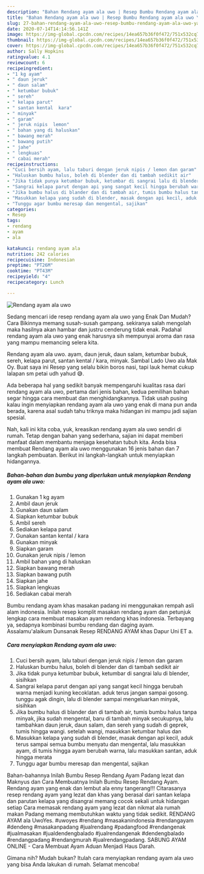```yaml
---
description: "Bahan Rendang ayam ala uwo | Resep Bumbu Rendang ayam ala uwo Yang Bikin Ngiler"
title: "Bahan Rendang ayam ala uwo | Resep Bumbu Rendang ayam ala uwo Yang Bikin Ngiler"
slug: 27-bahan-rendang-ayam-ala-uwo-resep-bumbu-rendang-ayam-ala-uwo-yang-bikin-ngiler
date: 2020-07-14T14:14:56.141Z
image: https://img-global.cpcdn.com/recipes/14ea657b36f0f472/751x532cq70/rendang-ayam-ala-uwo-foto-resep-utama.jpg
thumbnail: https://img-global.cpcdn.com/recipes/14ea657b36f0f472/751x532cq70/rendang-ayam-ala-uwo-foto-resep-utama.jpg
cover: https://img-global.cpcdn.com/recipes/14ea657b36f0f472/751x532cq70/rendang-ayam-ala-uwo-foto-resep-utama.jpg
author: Sally Hopkins
ratingvalue: 4.1
reviewcount: 6
recipeingredient:
- "1 kg ayam"
- " daun jeruk"
- " daun salam"
- " ketumbar bubuk"
- " sereh"
- " kelapa parut"
- " santan kental  kara"
- " minyak"
- " garam"
- " jeruk nipis  lemon"
- " bahan yang di haluskan"
- " bawang merah"
- " bawang putih"
- " jahe"
- " lengkuas"
- " cabai merah"
recipeinstructions:
- "Cuci bersih ayam, lalu taburi dengan jeruk nipis / lemon dan garam"
- "Haluskan bumbu halus, boleh di blender dan di tambah sedikit air"
- "Jika tidak punya ketumbar bubuk, ketumbar di sangrai lalu di blender, sisihkan"
- "Sangrai kelapa parut dengan api yang sangat kecil hingga berubah warna menjadi kuning kecoklatan. aduk terus jangan sampai gosong. tunggu agak dingin, lalu di blender sampai mengeluarkan minyak, sisihkan"
- "Jika bumbu halus di blander dan di tambah air, tumis bumbu halus tanpa minyak, jika sudah mengental, baru di tambah minyak secukupnya, lalu tambahkan daun jeruk, daun salam, dan sereh yang sudah di geprek, tumis hingga wangi. setelah wangi, masukkan ketumbar halus dan"
- "Masukkan kelapa yang sudah di blender, masak dengan api kecil, aduk terus sampai semua bumbu menyatu dan mengental, lalu masukkan ayam, di tumis hingga ayam berubah warna, lalu masukkan santan, aduk hingga merata"
- "Tunggu agar bumbu meresap dan mengental, sajikan"
categories:
- Resep
tags:
- rendang
- ayam
- ala

katakunci: rendang ayam ala 
nutrition: 242 calories
recipecuisine: Indonesian
preptime: "PT26M"
cooktime: "PT43M"
recipeyield: "4"
recipecategory: Lunch

---
```



![Rendang ayam ala uwo](https://img-global.cpcdn.com/recipes/14ea657b36f0f472/751x532cq70/rendang-ayam-ala-uwo-foto-resep-utama.jpg)

Sedang mencari ide resep rendang ayam ala uwo yang Enak Dan Mudah? Cara Bikinnya memang susah-susah gampang. sekiranya salah mengolah maka hasilnya akan hambar dan justru cenderung tidak enak. Padahal rendang ayam ala uwo yang enak harusnya sih mempunyai aroma dan rasa yang mampu memancing selera kita.

Rendang ayam ala uwo. ayam, daun jeruk, daun salam, ketumbar bubuk, sereh, kelapa parut, santan kental / kara, minyak. Sambal Lado Uwo ala Mak Oy. Buat saya ini Resep yang selalu bikin boros nasi, tapi lauk hemat cukup lalapan sm petai udh yahud 😅.

Ada beberapa hal yang sedikit banyak mempengaruhi kualitas rasa dari rendang ayam ala uwo, pertama dari jenis bahan, kedua pemilihan bahan segar hingga cara membuat dan menghidangkannya. Tidak usah pusing kalau ingin menyiapkan rendang ayam ala uwo yang enak di mana pun anda berada, karena asal sudah tahu triknya maka hidangan ini mampu jadi sajian spesial.


Nah, kali ini kita coba, yuk, kreasikan rendang ayam ala uwo sendiri di rumah. Tetap dengan bahan yang sederhana, sajian ini dapat memberi manfaat dalam membantu menjaga kesehatan tubuh kita. Anda bisa membuat Rendang ayam ala uwo menggunakan 16 jenis bahan dan 7 langkah pembuatan. Berikut ini langkah-langkah untuk menyiapkan hidangannya.

<!--inarticleads1-->

##### Bahan-bahan dan bumbu yang diperlukan untuk menyiapkan Rendang ayam ala uwo:

1. Gunakan 1 kg ayam
1. Ambil  daun jeruk
1. Gunakan  daun salam
1. Siapkan  ketumbar bubuk
1. Ambil  sereh
1. Sediakan  kelapa parut
1. Gunakan  santan kental / kara
1. Gunakan  minyak
1. Siapkan  garam
1. Gunakan  jeruk nipis / lemon
1. Ambil  bahan yang di haluskan
1. Siapkan  bawang merah
1. Siapkan  bawang putih
1. Siapkan  jahe
1. Siapkan  lengkuas
1. Sediakan  cabai merah


Bumbu rendang ayam khas masakan padang ini menggunakan rempah asli alam indonesia. Inilah resep komplit masakan rendang ayam dan petunjuk lengkap cara membuat masakan ayam rendang khas indonesia. Terbayang ya, sedapnya kombinasi bumbu rendang dan daging ayam. Assalamu&#39;alaikum Dunsanak Resep RENDANG AYAM khas Dapur Uni ET a. 

<!--inarticleads2-->

##### Cara menyiapkan Rendang ayam ala uwo:

1. Cuci bersih ayam, lalu taburi dengan jeruk nipis / lemon dan garam
1. Haluskan bumbu halus, boleh di blender dan di tambah sedikit air
1. Jika tidak punya ketumbar bubuk, ketumbar di sangrai lalu di blender, sisihkan
1. Sangrai kelapa parut dengan api yang sangat kecil hingga berubah warna menjadi kuning kecoklatan. aduk terus jangan sampai gosong. tunggu agak dingin, lalu di blender sampai mengeluarkan minyak, sisihkan
1. Jika bumbu halus di blander dan di tambah air, tumis bumbu halus tanpa minyak, jika sudah mengental, baru di tambah minyak secukupnya, lalu tambahkan daun jeruk, daun salam, dan sereh yang sudah di geprek, tumis hingga wangi. setelah wangi, masukkan ketumbar halus dan
1. Masukkan kelapa yang sudah di blender, masak dengan api kecil, aduk terus sampai semua bumbu menyatu dan mengental, lalu masukkan ayam, di tumis hingga ayam berubah warna, lalu masukkan santan, aduk hingga merata
1. Tunggu agar bumbu meresap dan mengental, sajikan


Bahan-bahannya Inilah Bumbu Resep Rendang Ayam Padang lezat dan Maknyus dan Cara Membuatnya Inilah Bumbu Resep Rendang Ayam. Rendang ayam yang enak dan lembut ala enny tangerang!!! Citarasanya resep rendang ayam yang lezat dan khas yang berasal dari santan kelapa dan parutan kelapa yang disangrai memang cocok sekali untuk hidangan setiap Cara memasak rendang ayam yang lezat dan nikmat ala rumah makan Padang memang membutuhkan waktu yang tidak sedikit. RENDANG AYAM ala UwoYes. #uwoyes #rendang #masakanindonesia #rendangayam #dendeng #masakanpadang #jualrendang #padangfood #rendangenak #jualmasakan #jualdendengbalado #jualrendangenak #dendengbalado #rendangpadang #rendangmurah #jualrendangpadang. SABUNG AYAM ONLINE - Cara Membuat Ayam Aduan Menjadi Haus Darah. 

Gimana nih? Mudah bukan? Itulah cara menyiapkan rendang ayam ala uwo yang bisa Anda lakukan di rumah. Selamat mencoba!
